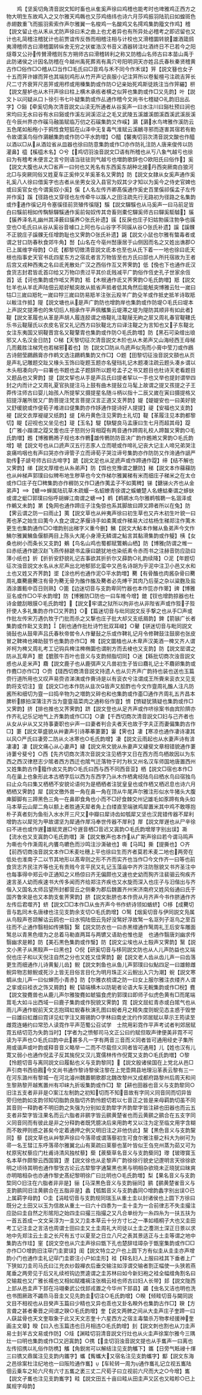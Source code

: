 <!-- { "loadSidebar": true } -->
　　鸡【坚奚切角清音説文知时畜也从隹奚声徐曰鸡稽也能考时也埤雅鸡正西方之物大明生东故鸡入之又尔雅天鸡鶾也又莎鸡络纬也诗六月莎鸡振羽陆玑曰如蝗斑色赤翅数重飞而振羽索索作声尔雅翼一名梭鸡一名酸鸡又名摴鸡集韵籀文作鸡】稽【説文留止也从禾从尤防声徐曰禾之曲上也尤者异也有所异处必稽考之即迟留也又计也礼简稽注稽犹计也前贾谊传反唇而相稽注相与计校也又滑稽圜转貌雄酒箴鸱夷滑稽师古曰滑稽圜转纵舍无穷之状崔浩汉书音义酒器转注吐酒终日不已若今之阳燧尊又公孙传賛滑稽则东方朔师古曰滑稽转利之称又防稽山名师古曰本苗山禹于此防诸侯之计因名防稽在今越州禹死葬焉有禹穴号阳明洞天亦姓吕氏春秋秦贤稽黄古作□俗作□○稽从□当作□毛氏曰□音鸡与禾不同今作禾误】笄【説文簮也女子十五而笄许嫁而笄也其端刻鸡形从竹开声记丧服小记注笄所以卷髪檀弓注疏吉笄长尺二寸齐衰笄尺恶笄或用栉或用榛集韵或作防○记亲始死鸡斯徒跣注当作笄纚】枅【説文屋栌也从木幵声徐曰柱上横木承栋者横之似笄也集韵或作□又先韵】叶【説文卜以问疑从口卜徐引书七卟疑集韵或作乩通作稽今文尚书七稽疑○礼韵旧出乩字】○谿【牵奚切角次清音説文山渎无所通者从谷奚声一曰水注川曰谿杜预曰涧也宋均曰无水曰谷有水曰谿或作溪左涧溪沼沚之毛又武陵五溪雄溪朗溪酉溪武溪辰溪在今辰州界亦作磎马融笛赋临万仞之石磎集韵又作嵠】鸂【鸂水鸟埤雅作溪防云五色尾如船柂小于鸦性食短狐在山泽中无复毒气淮赋云溪鶒寻邪而逐害其宿若有勅令故谓溪鸟俗作鸂鶒集韵或作防○平水韵増】○醯【馨夷切羽次清音説文酸也作醯以酒以□从从酒竝省从皿器也徐曰防意集韵或作□亦作防礼注防人唐来俊传以防灌鼻】橀【榽橀木名】○兮【鸡切羽浊音説文□语有所稽也从丂八象气越亏也徐曰为有稽考未便言之言兮则语当驻驻则气越亏也増韵歌辞也○欧阳氏曰俗作】奚【説文大腹也从大□省声一曰何也又羌名有东西奚东胡种北接丹西突厥南白狼河北□与突厥同俗又姓夏车正奚仲又羊奚革名又霁韵】防【説文女隷从女奚声通作奚礼奚八人徐曰借奚字也古者从坐男女没入县官为奴其少才知以为奚今之侍史官婢也或曰奚官女也今谓奚奴小奚】傒【人名左传齐卿髙傒通作奚史百里傒祁傒孟子左传并作奚】蹊【径路也又穿径也左传牵牛以蹊人之田注疏先行无路初为径路之名集韵或作通作徯记月令塞徯径前货殖传徯隧】騱【説文驒騱也从马奚声一曰马前足皆白曰騱前相如传騊駼驒騱通作奚前匈奴传其竒畜则橐佗驒奚师古曰驒奚駏驉】貕【貕养泽名礼幽州其泽薮曰貕养○张氏补遗】豀【反戾也庄子妇姑勃豀注勃争也豀空也○毛氏曰从谷从奚谷音噱口上阿也与山谷字不同豀从谷○张氏补遗】謑【謑髁不正貌庄子謑髁无任增韵耻也又霁韵○张氏补遗】鼷【説文小鼠也尔雅有螫毒者或谓之甘口防春秋食郊牛角】嵆【山名在今亳州嵆康居于山侧因而名之又姓出谯郡○已上属维字母韵】○氐【都黎切徴清音説文氐本也至也从氏下着一一地也徐曰氐天根也指事史天官书氐四星东方之宿氐者言万物皆至也方氏曰邸也人所托宿故为王者后宫又戎种西夷之名曰氐羌散处广汉之西俗作互又荠霁韵】低【俛也下也通作氐汉食货志封君皆氐首卬给又万物卬贵过平其价氐贱减平广韵俗作仾史孔子世家余仾首】诋【诃也集韵或作呧又荠韵】柢【木根通作氐又荠霁韵○毛氏韵増】羝【説文牡羊也从羊氐声陆佃云羝好觝突故从抵省声抵者低其角然后能觗突博雅云牡一嵗曰牯□三嵗曰羝牝一嵗曰牸三嵗曰防易羝羊注张云羖羊广韵殳羊或作抵史抵羊诗取羝以軷注作抵】隄【説文塘也从是声广韵防也增韵岸也集韵或作防堤○毛氏曰堤本上声説文提滞也的朱切后人相承作平声佩觿集云堤滞之堤为隄防其顺非有如此者】鞮【説文革履也从革是声胡人履连胫谓之络鞮礼注鞮屦无絇之屝又周礼春官鞮鞻氏乐书云鞮屦氏以衣皮名官又礼记西方曰狄鞮北方曰译注鞮之为言知也又子东鞮北女注东夷国又铜鞮晋宫名又鞮鞪胄也集韵或作防○毛氏韵増】防【黑石可染缯出琅邪又人名汉金日防】○梯【天黎切征次清音説文木阶也从木弟声又山海经西王母梯几而戴胜注梯凭也若梯邪着也】防【説文□防从鸟虒声似凫而小膏中莹刀或作鷉古诗劒莹鸊鷉膏亦作鹈文选注鸊鹈集韵又作□】○题【田黎切征浊音説文頟也从页是声礼记雕题交趾又椽头玉饰曰琁题玉题亦名璧珰礼记木题凑注疏云题头凑乡谓以木头相凑向内一曰署也书题也孟子题辞所以题号孟子之书又题目也杜诗天老看题目又题品也又霁韵】提【説文挈也从手是声吕氏曰提者挈以一手也又举也提封谓举四封之内而计之又周礼夏官执提注马上鼓有曲木提鼔立马髦上故谓之提又孩提之子王莽传注师古曰婴儿始孩人所提挈又摄提星名随斗柄以指十二辰又嵗在寅曰摄提格又招提浮屠所居又广韵菩提注梵言菩提汉言正道又支荠韵】媞【媞媞安也一曰美好貌又舒缓貌或作偍荀子难进曰偍集韵亦作姼通作提诗好人提提】禔【安福也又支韵】褆【説文衣厚褆禔又纸韵】缇【帛丹黄色注见霁韵土礼切】鞮【革履注见本韵都黎切】睼【迎视也又坐见也】瑅【玉名】騠【駃騠良马孟康曰生七月而超其母】踶【广雅小蹋谓之踶又躗也庄子怒则分背相踶有两音通作蹄周礼校人蹄齧又霁韵○毛氏韵増】鶗【博雅鷤鴂子规也本作鷤雄传鷤防防音决广韵作鶗鴂又霁韵○毛氏韵增】嗁【説文号也从口虒声汉五行志豕人立而嗁或作啼礼记丧大记主人啼兄弟哭注哀痛呜咽也有声曰哭亦作谛管子立而谛荀子哭泣谛号集韵亦作防防又作渧通作謕严助传子謕号师古曰古啼字】蹏【説文足也从足虒声或作蹄通作踶】缔【结不解也又霁韵】绨【説文厚缯也从糸弟声】防【饵也兖豫谓之餹防】稊【説文本作蕛蕛防也从艸梯声郭璞曰似稗布地生秽草也今文作梯尔雅翼稊有米而细庄子稊米之在太仓或作□庄子在□稗集韵亦作稺防又作□通作荑孟子不如荑稗】锑【鎕锑火齐也从金弟声】【螗蝉属陆玑草木疏蝘一名蛁蟟青徐谓之螇螰楚人名蟪蛄秦谓之蛥蚗或谓之蜓□郭璞曰俗呼胡蝉江南谓之螗】鹈【鹈鹕水鸟尔雅鹈鴮鸅一名涸泽或作鴺又未韵】罤【兔网也通作蹄庄子注兔弶也系其脚故曰蹄又蹄者所以在兔】防【霁云谓之防一曰雨止】荑【説文草也从艸夷声徐曰初生草也又卉木初生叶貌一曰莠也茅之始生曰荑今人食之谓之茅揠诗手如柔荑或作稊易大过枯杨生稊郑注作荑木更生也集韵通作□○増韵别出稊字义重今删】鮧【説文大鮎本作鮷从鱼弟声今文作鮧尔雅翼鮧鱼偃额两目上陈头大尾小身滑无鳞谓之鮎言其黏滑集韵或作鳀】桋【女桑也树小而条长又支韵】鴺【鸟名山鸡也蜀都赋鷩鴺山栖】防【博雅防谓之帷一曰赤纸通作蹏汉赵飞燕传赫蹏书孟康曰蹏犹地也染纸素令赤而书之注赫音防应劭曰薄小纸也】折【折折安舒貌礼记吉事欲其折折尔又薛韵○礼韵续降】○泥【年题切征次浊音説文水名从水尼声出北地郁郅北蛮中又邑名诗胡为乎泥中注卫小邑又水和土也又姓又齐荠韵】埿【涂也杇也通作泥○平水韵増】臡【有骨醢也肉酱杂骨曰臡周礼麋臡鹿臡注有骨为臡无骨为醢作醢及臡者必先煿干其肉乃后莝之杂以粱麴及盐酒涂置甀中百日则熟】○篦【边迷切音与支韵卑同竹器也本作笓亦作箄】豍【博雅豆名或作□○平水韵增】防【博雅防□防也一曰车帷今增】鎞【钗也增韵掠器也杜诗金鎞刮眼膜○毛氏韵增】【説文牢谓之狱所以拘非也从非陛省声或作狴子狴犴使人多礼集韵亦作□又荠韵】○【篇迷切音与纰同説文反手撃之也从手□声或作批左传宋万遇仇牧于门批而杀之又撃也庄子批大却又支纸屑韵】錍【箭镞广长者集韵或作鈚又支韵】【削也通作批杜诗竹批双耳峻】○鼙【骈迷切音与毗同説文骑鼔也从鼓卑声吕氏春秋帝喾令人作鼙鼔之乐或作鞞礼记月令修鞞鼓注鼓廓也张皮冒之鞞禆也裨助鼓节也集韵亦作□】椑【説文圜榼也从木卑声汉美酒一椑又齐人谓斧柯为椑又周礼考工记钩兵椑注椑椭圜也谓削方而去棱也又支韵】防【説文罂谓之防从瓦卑声】膍【膍胲牛百叶也音义与支韵频脂切同】○迷【緜批切商次浊音説文惑也从辵米声】麛【説文鹿子也从鹿弭声又凡兽初生子皆曰麛礼记士不麛卵集韵或作麑□亦作□】○赍【牋西切商清音説文持遗人也从贝齐声广韵持也装也送也玉篇赍行道所用也又叹声易赍咨涕洟或作賷诗是以有衮衣兮注谓成王所賷来衮衣又见支韵将支切注】韲【説文□也本作防从韭次皆声又脍酢也今文作韲周礼醢人注凡防酱所和细切为韲一曰捣辛物为之増韵又碎也和也集韵或作齑□通作齐周礼五齐昌本脾析豚拍深蒲注齐当为韲韲葅菜肉之通称俗作韲】懠【懠疑犹猜疑也集韵或作□又霁韵】挤【排也推也又荠霁韵】跻【説文登也从足齐声或作哜徐案书由宾阶隮亦作齐礼记乐记地气上齐集韵或作□□】○妻【千西切商次清音説文□妇与己齐者也从女从屮从又又持事妻职也屮声一曰妻者判合夫者天也故于字夫正而妻偏集韵古作□】萋【説文草盛貌从艸妻声引诗菶菶萋萋】霋【霁也】凄【寒凉也通作凄诗凄其以风○严氏曰凄旁二防从仌冰寒也○毛氏韵增】凄【説文云雨起也从水妻声诗有渰凄凄】凄【説文痛心从心妻声】緀【説文帛文貌从糸妻声又緀斐文章相错貌通作萋诗萋兮斐兮】○西【先齐切商次清次音説文注见栖字又日在西方而鸟栖故因以为东西之西汉律厯志少隂者西方西迁也隂气迁落物于时为秋又州名汉车师国地唐置西州又姓集韵古作籀作卤又先韵○毛氏曰西与西不同西音亚】栖【説文□宿也本作□鸟在巢上也象形此本古栖字后以西为东西字乃从木作栖禽经陆鸟曰栖水鸟曰宿独鸟曰止众鸟曰集又栖栖不安貌论语何为是栖栖者注犹皇皇也或作栖又栖迟息也诗六月栖栖又霁韵】犀【説文徼外兽一角在鼻一角在顶从牛尾声尔雅注形似水牛猪头大腹庳脚脚有三蹄黑色三角一在鼻即食角也小而不□好食棘交州记雄毛如豕蹄有角头如马本草云山犀二角以额上者胜通天犀者角上白缕直至端骇鸡犀置米其中鸡不敢啄抱朴子真者刻为鱼衔入水水开三尺又中瓣曰犀诗齿如瓠犀又坚也汉晁错传器不犀利增韵古以犀兕为甲故谓坚为犀通作屖冯奉世传器不屖利】屖【説文屖遟也从尸辛徐曰不进也或作遟雄赋灵遟□兮遟音栖□音迟又寘韵○毛氏韵增屖字别出误】凘【流水也又支寘韵○毛氏韵増】澌【説文散声也本作从疒斯声徐曰若今谓马鸣声为嘶也今作澌周礼内饔鸟皫色而沙鸣注沙澌破也】嘶【马鸣】撕【提撕也】○齐【前西切商浊音説文本作□禾麦吐穗上平也徐曰生而齐者莫若禾麦二地也两旁在低处也淮南子二以节其地形以髙卑则之形不齐而实齐也当作□今文作齐一曰等也前食货志齐民注齐等也无有贵贱今言平民又礼记玉藻庙中齐齐注防慤貌又书齐圣注中也每事得中郑云中正通知之义杨倞曰齐无偏颇也又速也史幼而狥齐注裴骃云徇疾齐速言圣人幼而疾速书大传多闻而齐给郑注齐疾也又水旋而深入也庄子与汨偕出与齐偕入又国名太师吕望所封都营丘之侧秦为郡后魏置齐州宋济南府又姓风俗通曰氏于国齐鲁宋是也又本韵支隹荠霁韵】脐【説文肶脐也本作赍从月齐声今书作脐通作齐左传后君噬齐】蛴【説文□□本作□从虫齐声今书作蛴诗领如蝤蛴】○栘【成臡切音与匙同木名唐棣也注见支韵余支切○毛氏韵增】○鹥【烟奚切音与伊同説文凫属从鸟殹声苍颉解诂云鸥也一曰水鸮陆佃云凫好没鹥好浮故鹥一名沤列子沤鸟之至百往而不止通作翳相如传拂翳】繄【説文防衣也一曰赤黑缯通作鹥周礼王后安车雕面鹥总以青黑色缯为之总着马勒直两耳与两镳又语助也惟也是　也通作翳唐刘幽求传翳幽求是赖】防【美石黒色集韵或作瑿】防【説文尘埃也从土殹声又霁韵】黳【説文小黑子从黑殹声一曰黑也】○倪【研奚切音与栘同説文防也从人儿声防益也又端倪也庄子和以天倪注自然之分也又姓又佳霁韵】齯【説文老人齿从齿儿声一曰齿落更生而细通作儿诗黄髪儿齿】鲵【説文刺鱼也从鱼儿声郭璞曰似鮎四足一曰雄鲸雌鲵异物志鲸鲵或死沙上皆无目俗言目化为明月珠正义云鲵出入穴为潮】蜺【説文寒蜩从虫儿声一曰似蝉而小青赤】防【尔雅衣梳谓之防一曰女上服尔雅注衣缕齐人谓之挛或曰袿衣之饰又屑韵】輗【辕端横木以防轭者论语大车无輗集韵或作□棿】麑【説文狻麑兽也从鹿儿声尔雅狻麑如虦猫食虎豹郭璞曰即师子似虎色黄有□而尾端茸毛大如斗出西域一曰鹿子集韵或作猊貌又霁韵】霓【説文屈虹青赤或白隂气也从雨儿声通作蜺前天文志抱珥虹蜺春秋演孔图曰蜺者月之精失度则蜺见态主惑于毁誉一曰雄曰虹雌曰霓详见虹字注又屑锡韵○字林曰南史沈约作郊居赋以草示王筠读至雌霓连蜷约曰常恐人读霓作平声范蜀公召试学　士院用彩霓作平声考试者判郊居赋霓五结切范为失韵当时】【学者为之愤郁司马文正公曰约赋但取声律便美非霓不可读为平声也○毛氏曰韵中此甚多凡一字有两音三音而义同者皆可通用经史子集所用或谐声或叶韵或释音音义略举一二而不尽载但义同者皆可通用】儿【姓也汉有儿寛又弱小也通作倪孟子反其旄倪又汉儿寛儒林传作倪寛又支韵○毛氏韵増】○黎【怜题切音与离同説文曰履黏也义与支韵黎同】【説文殷诸侯国在上党北从邑□声引商书西伯戡今文尚书通作黎诗黎侯注黎在上党壶闗县地理沿革表云黎有三一在河东潞州有黎城一在河北濬州魏置朝歌郡北魏改黎州又成都府路黎州后周天和间生黎熟黎开越嶲置州有卭崃九折坂集韵或作□】犂【耕也田器也音义与支韵犂同○旧注五支者非非是○案江左制韵之初知切而不知音故有字同义同音同而切异皆旁归他韵如支韵邻知切脂韵良脂切齐韵怜题切若以七音正之皆是来母羁韵切虽不同其音则一释韵者不明旧韵之失强为分别如支韵犂字齐韵犂字皆注耕也田器也而云五支者非棃字皆注果名而云六脂者非鹂字皆云鹂黄楚雀也而云黄鹂之鹂合在五支字同义同音同而有彼此是非之分释韵者既凭臆决后来用韵考又以注为定至临文用字含糊而不敢押则惑之甚矣今定着通押之例又明旧注之非他仿此】黧【黒色音义与支韵黧同】藜【説文草也从艸黎声徐曰今落帚或谓落藜初生可食尔雅注藜之科大为树可为帚一名王彗江东呼落帚尔雅翼北山有莱疏曰莱藜也茎叶皆似王刍兖州蒸为茹又可为杖原宪杖藜应门杜甫诗清风独杖藜】蔾【蒺蔾草名音义与支韵蔾同】瓈【玻瓈寳玉名本草作颇黎云西国寳】邌【説文徐也从辵黎声广韵徐徐行貌史记邌明言天徐徐欲明之顷待其明也通作黎攷古论云古犂黎字通黧黒也黑与明相杂欲晓未正晓犹曰昧爽亦明暗相杂也亦通作黎史髙纪黎明徐广曰比明也○毛氏韵増】梨【果名音义与支韵棃同○旧注在六脂者非非是】骊【马深黒色音义与支韵骊同】鹂【鹂黄楚雀音义与支韵鹂同旧注黄鹂合在五脂非是】蠡【瓠瓢音义与支韵蠡同○增韵蠡字别出误○已上属羁字母韵】○圭【涓畦切音与支韵规同瑞玉从重土圭以封诸侯也上圆下方徐曰既分之土田又以玉为信故从重土一曰六十四黍为一圭十圭为一合前律志不失圭撮注应劭曰圭自然之形隂阳之始四圭曰撮三指撮之又凡合单纷为一糸四糸为一扶五扶为一首五首成一文文采淳为一圭又刀圭本草云十分方寸匕之一凖如梧桐子大也又圭田考工记注圭之言洁也周谓士田曰圭又土圭周礼大司徒以土圭之灋测土深正日景以求地中先郑注云土圭之长尺有五寸以夏至之日立八尺之表其景适正与土圭等谓之地中集韵古作珪】窐【説文空也从穴圭声徐曰甑下孔也楚辞珪璋杂于甑窐集韵或作□□亦作□○增韵旧注荜门圭窦误】闺【説文特立之户也上圆下方有似圭从圭圭亦声增韵小门也通作圭礼记荜门圭窬注小户如圭形】袿【释名妇人上服曰袿其下垂者上广下狭如刀圭司马氏曰江充衣纱縠襌衣后垂交输注如淳谓交输者割正幅使一头狭若燕尾垂之两旁见于后又礼续袵钩边贾逵谓之圭苏林曰如今新妇袍之袿全幅缯角割名曰交输裁也又广雅长襦也又相如赋襳褵注张楫云袿也师古曰妇人长带】邽【説文陇西上邽从邑圭声下邽在冯翊秦武公伐邽戎置之今华州下邽县】蠲【虫名又洁也明也洗也书图厥政不蠲烝马音圭又见先韵圭切注○毛氏韵增】○睽【倾畦切音与闚同説文目不相视也从目癸声玉篇曰少精也又异也乖也又卦名睽外也集韵古作□】聧【方言聋之甚者秦晋之间谓之聧○毛氏韵增】奎【说文两髀之间从大圭声庄子奎蹄一曰人蒛盆骨也天文奎取象于此又天文志奎十六星西方之宿主毒螫杀万物孝经援神奎画主文章】暌【曰入也玉篇违也日月相违○毛氏韵增】刲【説文刺也割也从刀圭声易士刲羊古文易或作防】○烓【渊畦切羽清音説文行灶也从火圭声徐案尔雅今三隅灶一曰明也集韵或作□又迥寘韵】○携【圭切羽浊音説文提也从手巂声一曰离也左传招携以礼俗作防槜】觿【角鋭耑可以解结注见支韵觿下】鑴【日旁气眡祲十煇三曰镌又鼎属注见支韵内鑴字】蠵【觜蠵大又宿名注见支韵蠵字】酅【説文东海之邑徐案杜注纪地也一曰阪险通作巂】【车轮转一周为通作巂礼记立视五巂陆佃云乗车之轮六尺有六寸五巂之袤三丈二尺荀子曰立视前六尺而大之○今增】巂【説文孑巂也注见支韵巂字】畦【説文田五十亩曰畦从田圭声又区也又畦畛○已上属规字母韵】
